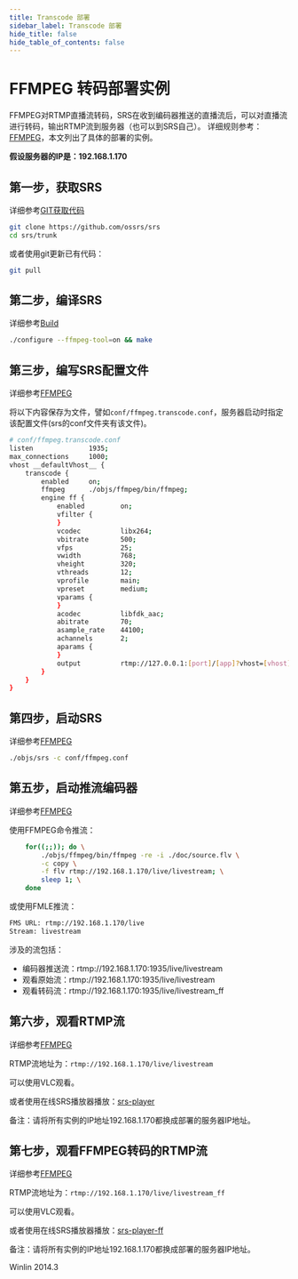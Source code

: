 ```yaml
---
title: Transcode 部署
sidebar_label: Transcode 部署
hide_title: false
hide_table_of_contents: false
---
```


# FFMPEG 转码部署实例

FFMPEG对RTMP直播流转码，SRS在收到编码器推送的直播流后，可以对直播流进行转码，输出RTMP流到服务器（也可以到SRS自己）。
详细规则参考：[FFMPEG](https://github.com/ossrs/srs/wiki/v4_CN_FFMPEG)，本文列出了具体的部署的实例。

**假设服务器的IP是：192.168.1.170**

## 第一步，获取SRS

详细参考[GIT获取代码](https://github.com/ossrs/srs/wiki/v4_CN_Git)

```bash
git clone https://github.com/ossrs/srs
cd srs/trunk
```

或者使用git更新已有代码：

```bash
git pull
```

## 第二步，编译SRS

详细参考[Build](https://github.com/ossrs/srs/wiki/v4_CN_Build)

```bash
./configure --ffmpeg-tool=on && make
```

## 第三步，编写SRS配置文件

详细参考[FFMPEG](https://github.com/ossrs/srs/wiki/v4_CN_FFMPEG)

将以下内容保存为文件，譬如`conf/ffmpeg.transcode.conf`，服务器启动时指定该配置文件(srs的conf文件夹有该文件)。

```bash
# conf/ffmpeg.transcode.conf
listen              1935;
max_connections     1000;
vhost __defaultVhost__ {
    transcode {
        enabled     on;
        ffmpeg      ./objs/ffmpeg/bin/ffmpeg;
        engine ff {
            enabled         on;
            vfilter {
            }
            vcodec          libx264;
            vbitrate        500;
            vfps            25;
            vwidth          768;
            vheight         320;
            vthreads        12;
            vprofile        main;
            vpreset         medium;
            vparams {
            }
            acodec          libfdk_aac;
            abitrate        70;
            asample_rate    44100;
            achannels       2;
            aparams {
            }
            output          rtmp://127.0.0.1:[port]/[app]?vhost=[vhost]/[stream]_[engine];
        }
    }
}
```

## 第四步，启动SRS

详细参考[FFMPEG](https://github.com/ossrs/srs/wiki/v4_CN_FFMPEG)

```bash
./objs/srs -c conf/ffmpeg.conf
```

## 第五步，启动推流编码器

详细参考[FFMPEG](https://github.com/ossrs/srs/wiki/v4_CN_FFMPEG)

使用FFMPEG命令推流：

```bash
    for((;;)); do \
        ./objs/ffmpeg/bin/ffmpeg -re -i ./doc/source.flv \
        -c copy \
        -f flv rtmp://192.168.1.170/live/livestream; \
        sleep 1; \
    done
```

或使用FMLE推流：

```bash
FMS URL: rtmp://192.168.1.170/live
Stream: livestream
```

涉及的流包括：
* 编码器推送流：rtmp://192.168.1.170:1935/live/livestream
* 观看原始流：rtmp://192.168.1.170:1935/live/livestream
* 观看转码流：rtmp://192.168.1.170:1935/live/livestream_ff

## 第六步，观看RTMP流

详细参考[FFMPEG](https://github.com/ossrs/srs/wiki/v4_CN_FFMPEG)

RTMP流地址为：`rtmp://192.168.1.170/live/livestream`

可以使用VLC观看。

或者使用在线SRS播放器播放：[srs-player][srs-player]

备注：请将所有实例的IP地址192.168.1.170都换成部署的服务器IP地址。

## 第七步，观看FFMPEG转码的RTMP流

详细参考[FFMPEG](https://github.com/ossrs/srs/wiki/v4_CN_FFMPEG)

RTMP流地址为：`rtmp://192.168.1.170/live/livestream_ff`

可以使用VLC观看。

或者使用在线SRS播放器播放：[srs-player-ff][srs-player-ff]

备注：请将所有实例的IP地址192.168.1.170都换成部署的服务器IP地址。

Winlin 2014.3

[nginx]: http://192.168.1.170:8080/nginx.html
[srs-player]: http://ossrs.net/srs.release/trunk/research/players/srs_player.html?vhost=__defaultVhost__&autostart=true&server=192.168.1.170&app=live&stream=livestream&port=1935
[srs-player-19350]: http://ossrs.net/srs.release/trunk/research/players/srs_player.html?vhost=__defaultVhost__&autostart=true&server=192.168.1.170&app=live&stream=livestream&port=19350
[srs-player-ff]: http://ossrs.net/srs.release/trunk/research/players/srs_player.html?vhost=__defaultVhost__&autostart=true&server=192.168.1.170&app=live&stream=livestream_ff
[jwplayer]: http://ossrs.net/srs.release/trunk/research/players/srs_player.html?app=live&stream=livestream.m3u8&server=192.168.1.170&port=8080&autostart=true&vhost=192.168.1.170&schema=http&hls_autostart=true&hls_port=8080
